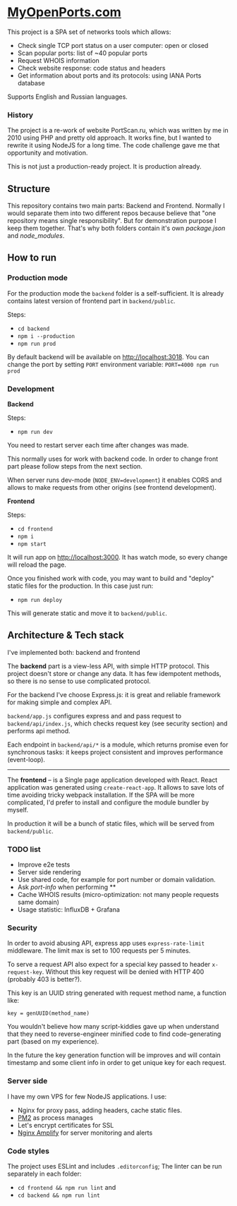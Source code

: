 # [MyOpenPorts.com](https://myopenports.com)

This project is a SPA set of networks tools which allows: 
* Check single TCP port status on a user computer: open or closed
* Scan popular ports: list of ~40 popular ports
* Request WHOIS information
* Check website response: code status and headers 
* Get information about ports and its protocols: using IANA Ports database

Supports English and Russian languages.

### History
The project is a re-work of website PortScan.ru, which was written by me 
in 2010 using PHP and pretty old approach. It works fine, but I wanted 
to rewrite it using NodeJS for a long time. The code challenge gave me 
that opportunity and motivation.

This is not just a production-ready project. It is production already. 

## Structure
This repository contains two main parts: Backend and Frontend. Normally 
I would separate them into two different repos because believe that "one 
repository means single responsibility". But for demonstration 
purpose I keep them together. That's why both folders contain it's own 
*package.json* and *node_modules*. 

## How to run

### Production mode 
For the production mode the `backend` folder is a self-sufficient. 
It is already contains latest version of frontend part in `backend/public`.

Steps: 

 * `cd backend`
 * `npm i --production`
 * `npm run prod`
 
By default backend will be available on [http://localhost:3018](http://localhost:3018). 
You can change the port by setting `PORT` environment variable: 
`
PORT=4000 npm run prod
`   
 
### Development

**Backend**

Steps: 
 * `npm run dev`

You need to restart server each time after changes was made. 

This normally uses for work with backend code. In order to change front part
please follow steps from the next section.  

When server runs dev-mode (`NODE_ENV=development`) it enables CORS 
and allows to make requests from other origins (see frontend development). 

**Frontend**

Steps: 
 * `cd frontend`
 * `npm i`
 * `npm start`

It will run app on [http://localhost:3000](http://localhost:3000). 
It has watch mode, so every change will reload the page. 

Once you finished work with code, you may want to build and "deploy"
static files for the production. In this case just run: 

 * `npm run deploy`

This will generate static and move it to `backend/public`.    

## Architecture & Tech stack
I've implemented both: backend and frontend

The **backend** part is a view-less API, with simple HTTP protocol. 
This project doesn't store or change any data. It has few idempotent 
methods, so there is no sense to use complicated protocol.

For the backend I've choose Express.js: it is great and reliable framework 
for making simple and complex API.

`backend/app.js` configures express and and pass request to `backend/api/index.js`, which 
checks request key (see security section) and performs api method. 

Each endpoint in `backend/api/*` is a module, which returns promise even 
for synchronous tasks: it keeps project consistent and improves performance 
(event-loop).

---

The **frontend** &ndash; is a Single page application developed with React. 
React application was generated using `create-react-app`. It allows to 
save lots of time avoiding tricky webpack installation. 
If the SPA will be more complicated, I'd prefer to install and configure
the module bundler by myself.

In production it will be a bunch of static files, which will be served from `backend/public`.


### TODO list
 * Improve e2e tests 
 * Server side rendering
 * Use shared code, for example for port number or domain validation.
 * Ask *port-info* when performing ** 
 * Cache WHOIS results (micro-optimization: not many people requests
 same domain)
 * Usage statistic: InfluxDB + Grafana


### Security
In order to avoid abusing API, express app uses `express-rate-limit` middleware.
The limit max is set to 100 requests per 5 minutes.

To serve a request API also expect for a special key passed to header `x-request-key`.
Without this key request will be denied with HTTP 400 (probably 403 is better?).

This key is an UUID string generated with request method name, a function like: 
```
key = genUUID(method_name)
``` 
You wouldn't believe how many script-kiddies gave up when understand that they need 
to reverse-engineer minified code to find code-generating part (based on my experience).

In the future the key generation function will be improves and will contain 
timestamp and some client info in order to get unique key for each request. 
  
 
### Server side 
I have my own VPS for few NodeJS applications. I use: 
 * Nginx for proxy pass, adding headers, cache static files. 
 * [PM2](https://github.com/Unitech/pm2) as process manages
 * Let's encrypt certificates for SSL 
 * [Nginx Amplify](https://www.nginx.com/products/nginx-amplify/) for server monitoring and alerts 

### Code styles 
The project uses ESLint and includes `.editorconfig`; The linter can be
run separately in each folder: 

 * `cd frontend && npm run lint`
 and 
 * `cd backend && npm run lint`
